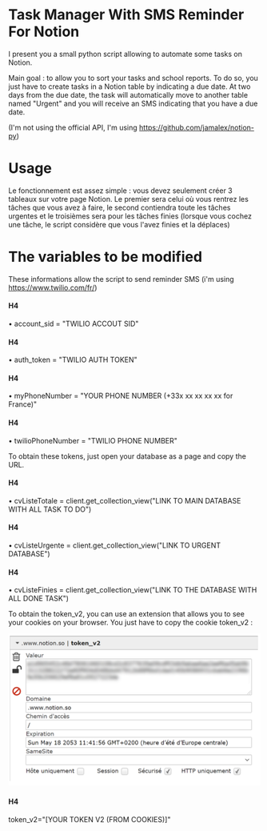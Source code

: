 # Task Manager With SMS Reminder For Notion

I present you a small python script allowing to automate some tasks on Notion.

Main goal : to allow you to sort your tasks and school reports. To do so, you just have to create tasks in a Notion table by indicating a due date. At two days from the due date, the task will automatically move to another table named "Urgent" and you will receive an SMS indicating that you have a due date. 

(I'm not using the official API, I'm using https://github.com/jamalex/notion-py)

# Usage

Le fonctionnement est assez simple : vous devez seulement créer 3 tableaux sur votre page Notion. Le premier sera celui où vous rentrez les tâches que vous avez à faire, le second contiendra toute les tâches urgentes et le troisièmes sera pour les tâches finies (lorsque vous cochez une tâche, le script considère que vous l'avez finies et la déplaces)

# The variables to be modified

These informations allow the script to send reminder SMS (i'm using https://www.twilio.com/fr/)

#### H4
• account_sid = "TWILIO ACCOUT SID"
#### H4
• auth_token = "TWILIO AUTH TOKEN"
#### H4
• myPhoneNumber = "YOUR PHONE NUMBER (+33x xx xx xx xx for France)"
#### H4
• twilioPhoneNumber = "TWILIO PHONE NUMBER"


To obtain these tokens, just open your database as a page and copy the URL.
#### H4
• cvListeTotale = client.get_collection_view("LINK TO MAIN DATABASE WITH ALL TASK TO DO")
#### H4
• cvListeUrgente = client.get_collection_view("LINK TO URGENT DATABASE")
#### H4
• cvListeFinies = client.get_collection_view("LINK TO THE DATABASE WITH ALL DONE TASK")

To obtain the token_v2, you can use an extension that allows you to see your cookies on your browser. You just have to copy the cookie token_v2 :

![Token x2](token.png)
#### H4
token_v2="[YOUR TOKEN V2 (FROM COOKIES)]"
